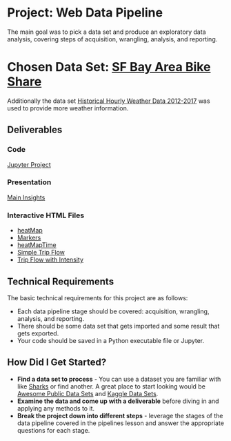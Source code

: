 # Project: Web Data Pipeline

The main goal was to pick a data set and produce an exploratory data analysis, covering steps of acquisition, wrangling, analysis, and reporting. 

# Chosen Data Set: [SF Bay Area Bike Share](https://www.kaggle.com/benhamner/sf-bay-area-bike-share)
Additionally the data set [Historical Hourly Weather Data 2012-2017](https://www.kaggle.com/selfishgene/historical-hourly-weather-data) was used to provide more weather information. 

## Deliverables

### Code
[Jupyter Project](https://github.com/vmcarva/python/blob/master/SF%20Bay%20Bike%20Share%20Project%20-%20Exploratory%20Data%20Analysis/Bike%20Share%20Project.ipynb)

### Presentation
[Main Insights](https://github.com/vmcarva/python/blob/master/SF%20Bay%20Bike%20Share%20Project%20-%20Exploratory%20Data%20Analysis/SF%20Bay%20Area%20Bike%20Share.pdf)

### Interactive HTML Files
- [heatMap](https://github.com/vmcarva/python/blob/master/SF%20Bay%20Bike%20Share%20Project%20-%20Exploratory%20Data%20Analysis/heatmap.html)
- [Markers](https://github.com/vmcarva/python/blob/master/SF%20Bay%20Bike%20Share%20Project%20-%20Exploratory%20Data%20Analysis/marker.html)
- [heatMapTime](https://github.com/vmcarva/python/blob/master/SF%20Bay%20Bike%20Share%20Project%20-%20Exploratory%20Data%20Analysis/heatMapTime.html)
- [Simple Trip Flow](https://github.com/vmcarva/python/blob/master/SF%20Bay%20Bike%20Share%20Project%20-%20Exploratory%20Data%20Analysis/trip_flow_simple.html)
- [Trip Flow with Intensity](https://github.com/vmcarva/python/blob/master/SF%20Bay%20Bike%20Share%20Project%20-%20Exploratory%20Data%20Analysis/trip_flow_wintensity.html)

## Technical Requirements

The basic technical requirements for this project are as follows:

* Each data pipeline stage should be covered: acquisition, wrangling, analysis, and reporting.
* There should be some data set that gets imported and some result that gets exported.
* Your code should be saved in a Python executable file or Jupyter.

## How Did I Get Started?

* **Find a data set to process** - You can use a dataset you are familiar with like [Sharks](https://www.kaggle.com/teajay/global-shark-attacks/version/1) or find another. A great place to start looking would be [Awesome Public Data Sets](https://github.com/awesomedata/awesome-public-datasets) and [Kaggle Data Sets](https://www.kaggle.com/datasets).
* **Examine the data and come up with a deliverable** before diving in and applying any methods to it.
* **Break the project down into different steps** - leverage the stages of the data pipeline covered in the pipelines lesson and answer the appropriate questions for each stage.

